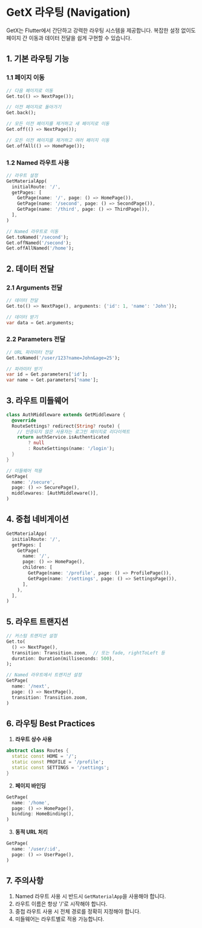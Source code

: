 # GetX 라우팅 (Navigation)

GetX는 Flutter에서 간단하고 강력한 라우팅 시스템을 제공합니다. 복잡한 설정 없이도 페이지 간 이동과 데이터 전달을 쉽게 구현할 수 있습니다.

## 1. 기본 라우팅 기능

### 1.1 페이지 이동
```dart
// 다음 페이지로 이동
Get.to(() => NextPage());

// 이전 페이지로 돌아가기
Get.back();

// 모든 이전 페이지를 제거하고 새 페이지로 이동
Get.off(() => NextPage());

// 모든 이전 페이지를 제거하고 여러 페이지 이동
Get.offAll(() => HomePage());
```

### 1.2 Named 라우트 사용
```dart
// 라우트 설정
GetMaterialApp(
  initialRoute: '/',
  getPages: [
    GetPage(name: '/', page: () => HomePage()),
    GetPage(name: '/second', page: () => SecondPage()),
    GetPage(name: '/third', page: () => ThirdPage()),
  ],
)

// Named 라우트로 이동
Get.toNamed('/second');
Get.offNamed('/second');
Get.offAllNamed('/home');
```

## 2. 데이터 전달

### 2.1 Arguments 전달
```dart
// 데이터 전달
Get.to(() => NextPage(), arguments: {'id': 1, 'name': 'John'});

// 데이터 받기
var data = Get.arguments;
```

### 2.2 Parameters 전달
```dart
// URL 파라미터 전달
Get.toNamed('/user/123?name=John&age=25');

// 파라미터 받기
var id = Get.parameters['id'];
var name = Get.parameters['name'];
```

## 3. 라우트 미들웨어

```dart
class AuthMiddleware extends GetMiddleware {
  @override
  RouteSettings? redirect(String? route) {
    // 인증되지 않은 사용자는 로그인 페이지로 리다이렉트
    return authService.isAuthenticated 
        ? null 
        : RouteSettings(name: '/login');
  }
}

// 미들웨어 적용
GetPage(
  name: '/secure',
  page: () => SecurePage(),
  middlewares: [AuthMiddleware()],
)
```

## 4. 중첩 네비게이션

```dart
GetMaterialApp(
  initialRoute: '/',
  getPages: [
    GetPage(
      name: '/',
      page: () => HomePage(),
      children: [
        GetPage(name: '/profile', page: () => ProfilePage()),
        GetPage(name: '/settings', page: () => SettingsPage()),
      ],
    ),
  ],
)
```

## 5. 라우트 트랜지션

```dart
// 커스텀 트랜지션 설정
Get.to(
  () => NextPage(),
  transition: Transition.zoom,  // 또는 fade, rightToLeft 등
  duration: Duration(milliseconds: 500),
);

// Named 라우트에서 트랜지션 설정
GetPage(
  name: '/next',
  page: () => NextPage(),
  transition: Transition.zoom,
)
```

## 6. 라우팅 Best Practices

1. **라우트 상수 사용**
```dart
abstract class Routes {
  static const HOME = '/';
  static const PROFILE = '/profile';
  static const SETTINGS = '/settings';
}
```

2. **페이지 바인딩**
```dart
GetPage(
  name: '/home',
  page: () => HomePage(),
  binding: HomeBinding(),
)
```

3. **동적 URL 처리**
```dart
GetPage(
  name: '/user/:id',
  page: () => UserPage(),
)
```

## 7. 주의사항

1. Named 라우트 사용 시 반드시 `GetMaterialApp`을 사용해야 합니다.
2. 라우트 이름은 항상 '/'로 시작해야 합니다.
3. 중첩 라우트 사용 시 전체 경로를 정확히 지정해야 합니다.
4. 미들웨어는 라우트별로 적용 가능합니다.
